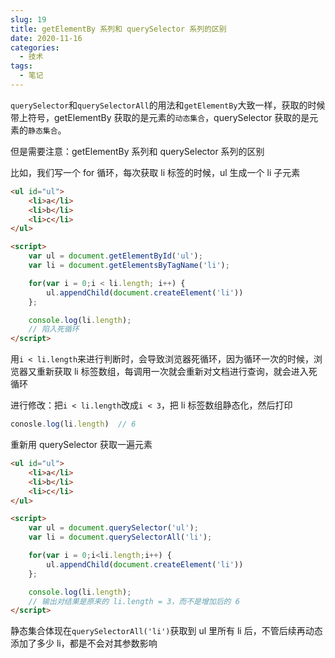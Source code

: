 ```yaml
---
slug: 19
title: getElementBy 系列和 querySelector 系列的区别
date: 2020-11-16
categories: 
  - 技术
tags: 
  - 笔记
---
```


`querySelector`和`querySelectorAll`的用法和`getElementBy`大致一样，获取的时候带上符号，getElementBy 获取的是元素的`动态集合`，querySelector 获取的是元素的`静态集合`。


<red>但是需要注意：getElementBy 系列和 querySelector 系列的区别</red>

比如，我们写一个 for 循环，每次获取 li 标签的时候，ul 生成一个 li 子元素

```html
<ul id="ul">
    <li>a</li>
    <li>b</li>
    <li>c</li>
</ul>

<script>
    var ul = document.getElementById('ul');
    var li = document.getElementsByTagName('li');

    for(var i = 0;i < li.length; i++) {
        ul.appendChild(document.createElement('li'))
    };

    console.log(li.length);
    // 陷入死循环
</script>
```

用`i < li.length`来进行判断时，会导致浏览器死循环，因为循环一次的时候，浏览器又重新获取 li 标签数组，每调用一次就会重新对文档进行查询，就会进入死循环

进行修改：把`i < li.length`改成`i < 3`，把 li 标签数组静态化，然后打印

```js
conosle.log(li.length)  // 6
```

<red>重新用 querySelector 获取一遍元素</red>

```html
<ul id="ul">
    <li>a</li>
    <li>b</li>
    <li>c</li>
</ul>

<script>
    var ul = document.querySelector('ul');
    var li = document.querySelectorAll('li');

    for(var i = 0;i<li.length;i++) {
        ul.appendChild(document.createElement('li'))
    };

    console.log(li.length);
    // 输出对结果是原来的 li.length = 3，而不是增加后的 6
</script>
```

静态集合体现在`querySelectorAll('li')`获取到 ul 里所有 li 后，不管后续再动态添加了多少 li，都是不会对其参数影响